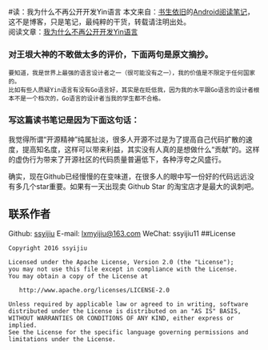 #读：我为什么不再公开开发Yin语言
本文来自：[书生依旧](https://github.com/ssyijiu)的[Android阅读笔记](https://github.com/ssyijiu/Android-ReadingNotes)，这不是博客，只是笔记，最纯粹的干货，转载请注明出处。     
阅读文章：[我为什么不再公开开发Yin语言](http://www.jianshu.com/p/f1e4240f527f)

### 对王垠大神的不敢做太多的评价，下面两句是原文摘抄。
    要知道，我是世界上最强的语言设计者之一（很可能没有之一），我的价值是不限定于任何国家的。
    比如有些人质疑Yin语言有没有Go语言好，其实是在贬低我，因为我的水平跟Go语言的设计者根本不是一个档次的，Go语言的设计者当我的学生都不合格。

### 写这篇读书笔记是因为下面这句话：
我觉得所谓“开源精神”纯属扯淡，很多人开源不过是为了提高自己代码扩散的速度，提高知名度，这样可以带来利益，其实没有人真的是想做什么“贡献”的。这样的虚伪行为带来了开源社区的代码质量普遍低下，各种浮夸之风盛行。

确实，现在Github已经慢慢的在变味道，在很多人的眼中写一份好的代码远远没有多几个star重要。如果有一天出现卖 Github Star 的淘宝店才是最大的讽刺吧。

## 联系作者
Github: [ssyijiu](https://github.com/ssyijiu)
E-mail: lxmyijiu@163.com
WeChat: ssyijiu11
##License

```
Copyright 2016 ssyijiu

Licensed under the Apache License, Version 2.0 (the "License");
you may not use this file except in compliance with the License.
You may obtain a copy of the License at

   http://www.apache.org/licenses/LICENSE-2.0

Unless required by applicable law or agreed to in writing, software
distributed under the License is distributed on an "AS IS" BASIS,
WITHOUT WARRANTIES OR CONDITIONS OF ANY KIND, either express or implied.
See the License for the specific language governing permissions and
limitations under the License.
